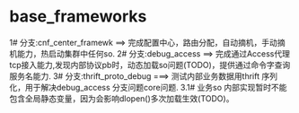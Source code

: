 # base_frameworks
1# 分支:cnf_center_framewk ==> 完成配置中心，路由分配，自动摘机，手动摘机能力，热启动集群中任何so. 
2# 分支:debug_access  ==>  完成通过Access代理tcp接入能力,发现内部协议pb时，动态加载so问题(TODO)，提供通过命令字查询服务名能力. 
3# 分支:thrift_proto_debug ===> 测试内部业务数据用thrift 序列化，用于解决debug_access 分支问题core问题. 
3.1#      业务so 内部实现暂时不能包含全局静态变量，因为会影响dlopen()多次加载生效(TODO)。
